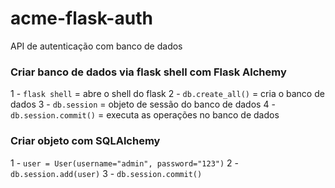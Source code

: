 # acme-flask-auth
API de autenticação com banco de dados

### Criar banco de dados via flask shell com Flask Alchemy
1 - `flask shell` = abre o shell do flask
2 - `db.create_all()` = cria o banco de dados
3 - `db.session` = objeto de sessão do banco de dados
4 - `db.session.commit()` = executa as operações no banco de dados

### Criar objeto com SQLAlchemy
1 - `user = User(username="admin", password="123")`
2 - `db.session.add(user)`
3 - `db.session.commit()`

